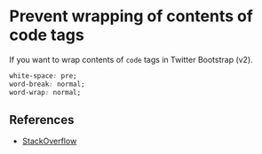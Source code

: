 # Prevent wrapping of contents of code tags

If you want to wrap contents of `code` tags in Twitter Bootstrap (v2).

```css
white-space: pre;
word-break: normal;
word-wrap: normal;
```

## References

- [StackOverflow](http://stackoverflow.com/questions/16445229/prevent-automatic-line-breaks-in-a-code-tag)
